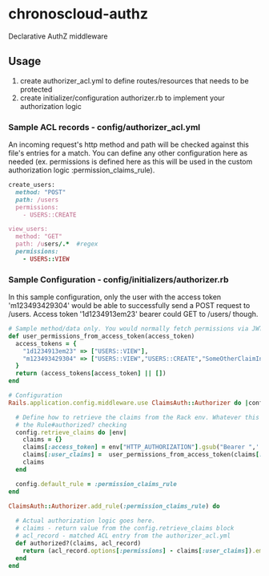 # chronoscloud-authz
Declarative AuthZ middleware

## Usage
1. create authorizer_acl.yml to define routes/resources that needs to be protected
2. create initializer/configuration authorizer.rb to implement your authorization logic

### Sample ACL records - config/authorizer_acl.yml
An incoming request's http method and path will be checked against this file's entries for a match. You can define any other configuration here as needed (ex. permissions is defined here as this will be used in the custom authorization logic :permission_claims_rule).
```ruby
create_users:
  method: "POST"
  path: /users 
  permissions: 
    - USERS::CREATE

view_users:
  method: "GET"
  path: /users/.*  #regex
  permissions: 
    - USERS::VIEW
```

### Sample Configuration - config/initializers/authorizer.rb
In this sample configuration, only the user with the access token 'm123493429304' would be able to successfully send a POST request to /users. Access token '1d1234913em23' bearer could GET to /users/ though.
```ruby
# Sample method/data only. You would normally fetch permissions via JWT/DB/API calls.
def user_permissions_from_access_token(access_token)
  access_tokens = {
    "1d1234913em23" => ["USERS::VIEW"],
    "m123493429304" => ["USERS::VIEW","USERS::CREATE","SomeOtherClaimInOtherFormat", "any-format-should-work-claim"]
  }
  return (access_tokens[access_token] || [])
end

# Configuration
Rails.application.config.middleware.use ClaimsAuth::Authorizer do |config|

  # Define how to retrieve the claims from the Rack env. Whatever this block returns will be available in the 'claims' parameter in
  # the Rule#authorized? checking
  config.retrieve_claims do |env|
    claims = {}
    claims[:access_token] = env["HTTP_AUTHORIZATION"].gsub("Bearer ",'')
    claims[:user_claims] =  user_permissions_from_access_token(claims[:access_token]) # sample only. user claims should be retrieved from the DB/via API calls/JWT.
    claims
  end

  config.default_rule = :permission_claims_rule
end

ClaimsAuth::Authorizer.add_rule(:permission_claims_rule) do
  
  # Actual authorization logic goes here. 
  # claims - return value from the config.retrieve_claims block
  # acl_record - matched ACL entry from the authorizer_acl.yml
  def authorized?(claims, acl_record)
    return (acl_record.options[:permissions] - claims[:user_claims]).empty?
  end
end



```
